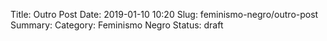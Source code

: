 Title: Outro Post
Date: 2019-01-10 10:20
Slug: feminismo-negro/outro-post
Summary:
Category: Feminismo Negro
Status: draft